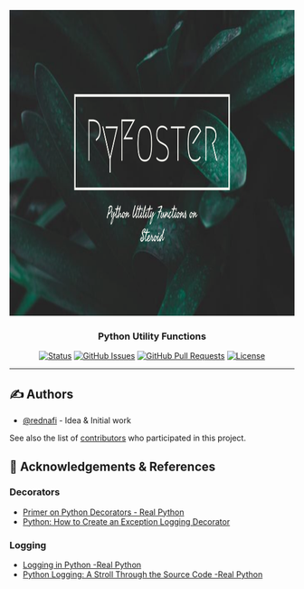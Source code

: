 <p align="center">
  <a href="" rel="noopener">
 <img width=960px height=540px src="img/logo.png" alt="Project logo"></a>
</p>

<h3 align="center">Python Utility Functions</h3>

<div align="center">

  [![Status](https://img.shields.io/badge/status-active-success.svg)]()
  [![GitHub Issues](https://img.shields.io/github/issues/kylelobo/The-Documentation-Compendium.svg)](https://github.com/rednafi/meta-utils/issues)
  [![GitHub Pull Requests](https://img.shields.io/github/issues-pr/kylelobo/The-Documentation-Compendium.svg)](https://github.com/rednafi/meta-utils/pulls)
  [![License](https://img.shields.io/badge/license-MIT-blue.svg)](/LICENSE)

</div>

---


## ✍️ Authors <a name = "authors"></a>
- [@rednafi](https://github.com/rednafi) - Idea & Initial work

See also the list of [contributors](https://github.com/kylelobo/rednafi/contributors) who participated in this project.

## 🎉 Acknowledgements & References <a name = "acknowledgement"></a>

### Decorators
  * [Primer on Python Decorators - Real Python](https://realpython.com/primer-on-python-decorators/)
  * [Python: How to Create an Exception Logging Decorator](http://www.blog.pythonlibrary.org/2016/06/09/python-how-to-create-an-exception-logging-decorator/)

### Logging
  * [Logging in Python -Real Python](https://realpython.com/python-logging/)
  * [Python Logging: A Stroll Through the Source Code -Real Python](https://realpython.com/python-logging-source-code/)
